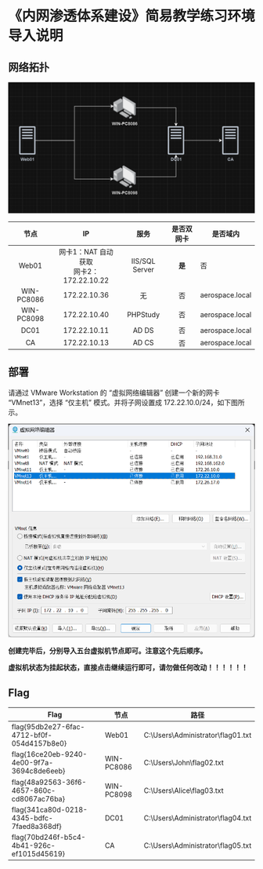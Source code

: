 # 《内网渗透体系建设》简易教学练习环境导入说明

## 网络拓扑

![image-20240222144110097](./images/image-20240222144110097.png)

|    节点    |                     IP                      |      服务      | 是否双网卡 | 是否域内        |
| :--------: | :-----------------------------------------: | :------------: | :--------: | --------------- |
|   Web01    | 网卡1：NAT 自动获取 <BR>网卡2：172.22.10.22 | IIS/SQL Server |   **是**   | 否              |
| WIN-PC8086 |                172.22.10.36                 |       无       |     否     | aerospace.local |
| WIN-PC8098 |                172.22.10.40                 |    PHPStudy    |     否     | aerospace.local |
|    DC01    |                172.22.10.11                 |     AD DS      |     否     | aerospace.local |
|     CA     |                172.22.10.13                 |     AD CS      |     否     | aerospace.local |


## 部署

请通过 VMware Workstation 的 “虚拟网络编辑器” 创建一个新的网卡 “VMnet13”，选择 “仅主机” 模式。并将子网设置成 172.22.10.0/24，如下图所示。

![image-20240222143331184](.\images\image-20240222143331184.png)

**创建完毕后，分别导入五台虚拟机节点即可。注意这个先后顺序。**

**虚拟机状态为挂起状态，直接点击继续运行即可，请勿做任何改动！！！！！！**

## Flag

| Flag                                       | 节点       | 路径                              |
| ------------------------------------------ | ---------- | --------------------------------- |
| flag{95db2e27-6fac-4712-bf0f-054d4157b8e0} | Web01      | C:\Users\Administrator\flag01.txt |
| flag{16ce20eb-9240-4e00-9f7a-3694c8de6eeb} | WIN-PC8086 | C:\Users\John\flag02.txt          |
| flag{48a92563-36f6-4657-860c-cd8067ac76ba} | WIN-PC8098 | C:\Users\Alice\flag03.txt         |
| flag{341ca80d-0218-4345-bdfc-7faed8a368df} | DC01       | C:\Users\Administrator\flag04.txt |
| flag{70bd246f-b5c4-4b41-926c-ef1015d45619} | CA         | C:\Users\Administrator\flag05.txt |
